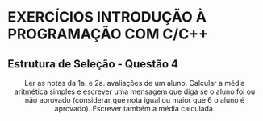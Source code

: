 # EXERCÍCIOS INTRODUÇÃO À PROGRAMAÇÃO COM C/C++ #

## Estrutura de Seleção - Questão 4 ##

<p align="center">
Ler as notas da 1a. e 2a. avaliações de um aluno. Calcular a média aritmética simples e escrever uma mensagem que diga se o aluno foi ou não aprovado (considerar que nota igual ou maior que 6 o aluno é aprovado). Escrever também a média calculada.
</p>
